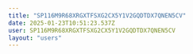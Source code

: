 ```yaml
---
title: "SP116M9R68XRGXTFSXG2CX5Y1V2GQDTDX7QNEN5CV"
date: 2025-01-23T10:51:23.537Z
user: SP116M9R68XRGXTFSXG2CX5Y1V2GQDTDX7QNEN5CV
layout: "users"
---
```

    
